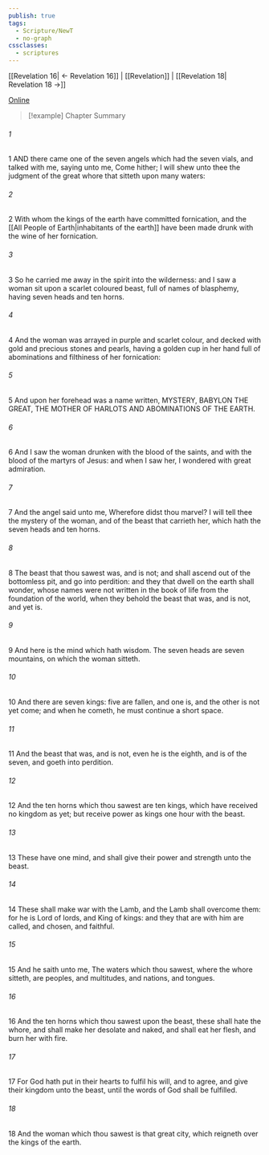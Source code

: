 ```yaml
---
publish: true
tags:
  - Scripture/NewT
  - no-graph
cssclasses:
  - scriptures
---
```

[[Revelation 16| ← Revelation 16]] | [[Revelation]] | [[Revelation 18| Revelation 18 →]]

[Online](https://churchofjesuschrist.org/study/scriptures/nt/rev/17?lang=eng)

>[!example] Chapter Summary
>
###### 1
1 AND there came one of the seven angels which had the seven vials, and talked with me, saying unto me, Come hither; I will shew unto thee the judgment of the great whore that sitteth upon many waters:
###### 2
2 With whom the kings of the earth have committed fornication, and the [[All People of Earth|inhabitants of the earth]] have been made drunk with the wine of her fornication.
###### 3
3 So he carried me away in the spirit into the wilderness: and I saw a woman sit upon a scarlet coloured beast, full of names of blasphemy, having seven heads and ten horns.
###### 4
4 And the woman was arrayed in purple and scarlet colour, and decked with gold and precious stones and pearls, having a golden cup in her hand full of abominations and filthiness of her fornication:
###### 5
5 And upon her forehead was a name written, MYSTERY, BABYLON THE GREAT, THE MOTHER OF HARLOTS AND ABOMINATIONS OF THE EARTH.
###### 6
6 And I saw the woman drunken with the blood of the saints, and with the blood of the martyrs of Jesus: and when I saw her, I wondered with great admiration.
###### 7
7 And the angel said unto me, Wherefore didst thou marvel? I will tell thee the mystery of the woman, and of the beast that carrieth her, which hath the seven heads and ten horns.
###### 8
8 The beast that thou sawest was, and is not; and shall ascend out of the bottomless pit, and go into perdition: and they that dwell on the earth shall wonder, whose names were not written in the book of life from the foundation of the world, when they behold the beast that was, and is not, and yet is.
###### 9
9 And here is the mind which hath wisdom. The seven heads are seven mountains, on which the woman sitteth.
###### 10
10 And there are seven kings: five are fallen, and one is, and the other is not yet come; and when he cometh, he must continue a short space.
###### 11
11 And the beast that was, and is not, even he is the eighth, and is of the seven, and goeth into perdition.
###### 12
12 And the ten horns which thou sawest are ten kings, which have received no kingdom as yet; but receive power as kings one hour with the beast.
###### 13
13 These have one mind, and shall give their power and strength unto the beast.
###### 14
14 These shall make war with the Lamb, and the Lamb shall overcome them: for he is Lord of lords, and King of kings: and they that are with him are called, and chosen, and faithful.
###### 15
15 And he saith unto me, The waters which thou sawest, where the whore sitteth, are peoples, and multitudes, and nations, and tongues.
###### 16
16 And the ten horns which thou sawest upon the beast, these shall hate the whore, and shall make her desolate and naked, and shall eat her flesh, and burn her with fire.
###### 17
17 For God hath put in their hearts to fulfil his will, and to agree, and give their kingdom unto the beast, until the words of God shall be fulfilled.
###### 18
18 And the woman which thou sawest is that great city, which reigneth over the kings of the earth.



